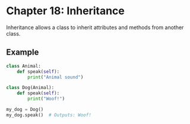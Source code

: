# Chapter 18: Inheritance

Inheritance allows a class to inherit attributes and methods from another class.

## Example

```python
class Animal:
    def speak(self):
        print("Animal sound")

class Dog(Animal):
    def speak(self):
        print("Woof!")

my_dog = Dog()
my_dog.speak()  # Outputs: Woof!
```